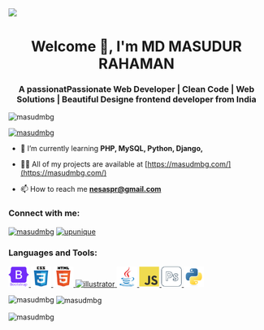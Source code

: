 <img src="[https://media.licdn.com/dms/image/v2/D5616AQFj9qebRfTvvg/profile-displaybackgroundimage-shrink_350_1400/profile-displaybackgroundimage-shrink_350_1400/0/1709618516355?e=1738195200&v=beta&t=mbxcFaerATZ_cu9fBttnhntBzlrzsYuxLoNS1bzf-VE](https://media.licdn.com/dms/image/v2/D5616AQEBb6uiwCNL-A/profile-displaybackgroundimage-shrink_350_1400/profile-displaybackgroundimage-shrink_350_1400/0/1732673635417?e=1738195200&v=beta&t=KTQrEFzyQHmNnOHL4QtxTSGveGejHpDkRFI2aaaeLs4)">

<h1 align="center">Welcome 👋, I'm MD MASUDUR RAHAMAN</h1>
<h3 align="center">A passionatPassionate Web Developer | Clean Code | Web Solutions | Beautiful Designe frontend developer from India</h3>

<p align="left"> <img src="https://komarev.com/ghpvc/?username=masudmbg&label=Profile%20views&color=0e75b6&style=flat" alt="masudmbg" /> </p>

<p align="left"> <a href="https://github.com/ryo-ma/github-profile-trophy"><img src="https://github-profile-trophy.vercel.app/?username=masudmbg" alt="masudmbg" /></a> </p>

- 🌱 I’m currently learning **PHP, MySQL, Python, Django,**

- 👨‍💻 All of my projects are available at [https://masudmbg.com/](https://masudmbg.com/)

- 📫 How to reach me **nesaspr@gmail.com**

<h3 align="left">Connect with me:</h3>
<p align="left">
<a href="https://twitter.com/masudmbg" target="blank"><img align="center" src="https://raw.githubusercontent.com/rahuldkjain/github-profile-readme-generator/master/src/images/icons/Social/twitter.svg" alt="masudmbg" height="30" width="40" /></a>
<a href="https://fb.com/upunique" target="blank"><img align="center" src="https://raw.githubusercontent.com/rahuldkjain/github-profile-readme-generator/master/src/images/icons/Social/facebook.svg" alt="upunique" height="30" width="40" /></a>
</p>

<h3 align="left">Languages and Tools:</h3>
<p align="left"> <a href="https://getbootstrap.com" target="_blank" rel="noreferrer"> <img src="https://raw.githubusercontent.com/devicons/devicon/master/icons/bootstrap/bootstrap-plain-wordmark.svg" alt="bootstrap" width="40" height="40"/> </a> <a href="https://www.w3schools.com/css/" target="_blank" rel="noreferrer"> <img src="https://raw.githubusercontent.com/devicons/devicon/master/icons/css3/css3-original-wordmark.svg" alt="css3" width="40" height="40"/> </a> <a href="https://www.w3.org/html/" target="_blank" rel="noreferrer"> <img src="https://raw.githubusercontent.com/devicons/devicon/master/icons/html5/html5-original-wordmark.svg" alt="html5" width="40" height="40"/> </a> <a href="https://www.adobe.com/in/products/illustrator.html" target="_blank" rel="noreferrer"> <img src="https://www.vectorlogo.zone/logos/adobe_illustrator/adobe_illustrator-icon.svg" alt="illustrator" width="40" height="40"/> </a> <a href="https://www.java.com" target="_blank" rel="noreferrer"> <img src="https://raw.githubusercontent.com/devicons/devicon/master/icons/java/java-original.svg" alt="java" width="40" height="40"/> </a> <a href="https://developer.mozilla.org/en-US/docs/Web/JavaScript" target="_blank" rel="noreferrer"> <img src="https://raw.githubusercontent.com/devicons/devicon/master/icons/javascript/javascript-original.svg" alt="javascript" width="40" height="40"/> </a> <a href="https://www.photoshop.com/en" target="_blank" rel="noreferrer"> <img src="https://raw.githubusercontent.com/devicons/devicon/master/icons/photoshop/photoshop-line.svg" alt="photoshop" width="40" height="40"/> </a> <a href="https://www.python.org" target="_blank" rel="noreferrer"> <img src="https://raw.githubusercontent.com/devicons/devicon/master/icons/python/python-original.svg" alt="python" width="40" height="40"/> </a> </p>

<p><img align="left" src="https://github-readme-stats.vercel.app/api/top-langs?username=masudmbg&show_icons=true&locale=en&layout=compact" alt="masudmbg" /></p>

<p>&nbsp;<img align="center" src="https://github-readme-stats.vercel.app/api?username=masudmbg&show_icons=true&locale=en" alt="masudmbg" /></p>

<p><img align="center" src="https://github-readme-streak-stats.herokuapp.com/?user=masudmbg&" alt="masudmbg" /></p>

